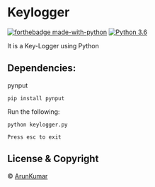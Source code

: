 # Keylogger

[![forthebadge made-with-python](http://ForTheBadge.com/images/badges/made-with-python.svg)](https://www.python.org/)                  [![Python 3.6](https://img.shields.io/badge/python-3.6-blue.svg)](https://www.python.org/downloads/release/python-360/)         





It is a Key-Logger using Python

## Dependencies:

pynput
```
pip install pynput
```


Run the following:

    python keylogger.py
    
    Press esc to exit
    
    
## License & Copyright
© [ArunKumar](https://github.com/arun-0000)

